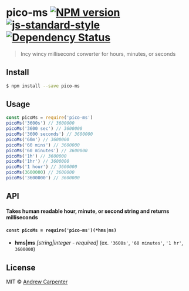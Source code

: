 # pico-ms [![NPM version](https://badge.fury.io/js/pico-ms.svg)](https://npmjs.org/package/pico-ms)   [![js-standard-style](https://img.shields.io/badge/code%20style-standard-brightgreen.svg?style=flat)](https://github.com/feross/standard)   [![Dependency Status](https://dependencyci.com/github/doesdev/pico-ms/badge)](https://dependencyci.com/github/doesdev/pico-ms)

> Incy wincy millisecond converter for hours, minutes, or seconds

## Install

```sh
$ npm install --save pico-ms
```

## Usage

```js
const picoMs = require('pico-ms')
picoMs('3600s') // 3600000
picoMs('3600 sec') // 3600000
picoMs('3600 seconds') // 3600000
picoMs('60m') // 3600000
picoMs('60 mins') // 3600000
picoMs('60 minutes') // 3600000
picoMs('1h') // 3600000
picoMs('1hr') // 3600000
picoMs('1 hour') // 3600000
picoMs(3600000) // 3600000
picoMs('3600000') // 3600000
```

## API

#### Takes human readable hour, minute, or second string and returns milliseconds

#### `const picoMs = require('pico-ms')(*hms|ms)`

- **hms|ms** *[string|integer - required]* (ex. `'3600s'`, `'60 minutes'`, `'1 hr'`, `3600000`)

## License

MIT © [Andrew Carpenter](https://github.com/doesdev)
